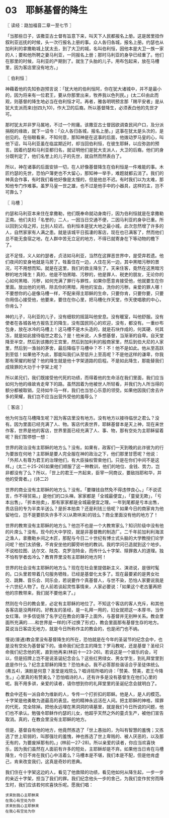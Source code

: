 # 03　耶稣基督的降生



〖 读经：路加福音二章一至七节 〗

「当那些日子，该撒亚古士督有旨意下来，叫天下人民都报名上册。这是居里扭作叙利亚巡抚的时候，头一次行报名上册的事。众人各归各城，报名上册。约瑟也从加利利的拿撒勒城上犹太去，到了大卫的城，名叫伯利恒，因他本是大卫一族一家的人；要和他所聘之妻马利亚，一同报名上册；那时马利亚的身孕已经重了。他们在那里的时候，马利亚的产期到了。就生了头胎的儿子。用布包起来，放在马槽里，因为客店里没有地方。」



〖 伯利恒 〗

神藉着他的先知弥迦预言说：「犹大地的伯利恒阿，你在犹大诸城中，并不是最小的，因为将来有一位君王，要从你那里出来，牧养我以色列民。」(太二6)由此而观，则基督的降生地必当在伯利恒才可。再者，雅各明明预言那「赐平安者」是从犹大支派而来(创四九10)，作大卫的后裔。所以基督降生，必须表白他的先世才可。

那时犹太并非罗马属地，不过一个附庸。该撒亚古士督因欲调查民间户口，及分派捐税的缘故，就下一诏令：「众人各归各城，报名上册。」这事在犹太是头次的，是创见的。在俗眼看来，不知何意，那知神是在这事的后面，他拨动罗马皇的心，叫他下诏，叫马利亚虽在临盆期近时，却当回伯利恒，在彼生耶稣，以应弥迦的预言。因着约瑟和马利亚都归名，就证明他们是犹大支派人，大卫的后裔。他们的身分既判定了，他们名誉上的儿子的先世，就自然而然表白了。

所以，神在诸事的后面安排一切，在人好像基督降生在伯利恒是一件难能的事。木匠约瑟的先世，恐怕户簿吏也不大留心，那知神一举手，难题就都云消了。我们的神真会作事，有时我们看他好像是太慢的，但是他总不迟。有时我们以为太难，那知他专门作难事。虽罗马皇一世之雄，也不过是他手中的小器具，这样的主，岂不可靠么？



〖 马槽 〗

约瑟和马利亚本来住在拿撒勒，他们既奉命就动身南行，因为伯利恒就是在拿撒勒正南。他们夫妇「名誉的」二人，一因当日交通不便，二因马利亚的身孕已重。所以回到父母之邦，比别人较迟。伯利恒本是犹大地之最小城，此次忽然增了许多的人，自然家家有人满之患。就是该城平日孤凄的客店，现在也已满客了，然而他们总不能无食宿之地，在人群中苦无立足的地方，不得已就寄身在下等动物的檐下了。

这不足怪，义人如约瑟者，贞洁如马利亚，当然在这罪恶世界中，是受弃若遗。他们夜间的安身地就是马房了。牲畜住在一边，人住在另一边，其中黑暗污秽的景况，可不用想而知。就是在这里，我们的救主降生了。天来住客，竟然在这黑暗污秽的地方降生！真的，他是不怕黑暗、污秽的，他是罪人、税吏的朋友，无论你的心如何黑暗、污秽，如何充满了罪行与罪性，如果你愿意肯接受他，他就要生在你里面。放出他的光明，除去你的黑暗，用他的宝血，洗你的污秽。亲爱的罪人哪！不要想你的心是像马槽一样，不配来得主耶稣的生命，只要你肯，只要你要，只要你用信心接受他，他要来，要住在你心里，把马槽化作天堂，作天使唱歌的中心，你肯么？

神的儿子，马利亚的儿子，没有细软的摇篮叫他安息。没有暖室，叫他舒服。没有使者在各城各地方报告王的降生，没有国民同心的欢迎，没有，都没有。一重纱布包身，放在冰冷的马槽上！这马槽不是木头造的，就是石块作成的，何其硬、何其冻，就是如此接待临世之君么？是！他米说，人多想基督，当渐渐的自卑。自天堂降至半空，然后到该撒的王宫里，然后到加利利的殷商家里，然后到伯大尼的人家里，然后到一渔翁的茅舍，最后降临于马槽中？不！不！他不是如此。他从至高跃到至低！如果他不为此，那能叫我们从至低升上至高呢？不是他这样的谦卑，你我那有荣擢的盼望？他的降生就是他十字架道路的启程。不是如此降生，那能替我们成赎罪的大功于十字架上呢？

所以弟兄们，我们既接受他代死的功绩，而得着他的生命活在我们里面，我们应当如何为他的缘故肯走卑下的路。虽然因着为他被世人所轻看，并我们为人所当得的额分都被取销，见待如牛马一样，我们也当甘心乐意的领受。如果他因我们舍去许多的荣耀，我们岂不应当出营外受他的羞辱么？



〖 客店 〗

他为何当在马槽降生呢？因为客店里没有地方。没有地方以接待临世之君么？没有。因为里面已经充满了人、物。客店代表世界，耶稣基督本是天上神，现在来世作客，世界是他的客店，世界里面已经充满了人、事、物，那有空处为主耶稣留着呢？我们暂停想一想：

世界的政治没有主耶稣的地方么？没有。如果有，政客们一天到晚的此诈彼为的行为要放在何地？主耶稣是要人完全服在神的政治之下，他们那里甘愿呢？他说：「外邦人有尊为君王的治理他们，有大臣操权管束他们。只是在你们中间不是这样。」(太二十25-26)如果他们顺服了这一种教训，他们的地位、金钱、势力，岂非都没有了么？所以，「世上的君王一齐起来，臣宰一同商议，要敌挡耶和华，并他的受膏者。」(诗二2)

世界的商业没有主耶稣的地方么？没有。「要赚钱自然免不得违悖良心。」「不说谎言，作不得贸易。」是他们的口头禅。家家都是「全城最便宜」，「童叟无欺」，「亏本出售」，「折本拍卖」，那有家家都是全城最便宜之理。一年到尾都是亏本出售，贵店目的专为半卖半送么？是折本拍卖？还是利钱三倍呢？如果今日的商家肯为他留地位，岂不是要损失许多不义(从欺哄来)的钱么？商业里面没有他的地方了！

世界的教育没有主耶稣的地方么？他岂不也是一个大教育家么？知识阶级中没有他的片席么？没有。现今的大中学挍，就是非基督教的制造厂。二千年前加利利海滨之渔人，拿撒勒乡间之木匠，那配与今日二十世纪有博士式头脑的大学教授们论学问呢？他们太骄傲，不肯安坐他的脚旁听他的教训。我的学问已造就到这个地步。不说柏拉图、达尔文、陆克、克罗泡特金，而传什么十字架、赎罪救人的道理。独不怕有学者齿冷么？教育界里没有主耶稣的地方阿！

世界的社会没有主耶稣的地方么？现在在社会里提倡新主义、演进说，是很时髦的。口头里若带着几句服务牺牲，已经是基督化太多了。现在最要紧的是男女社交、跳舞、音乐会、同乐会，若说要作个真基督人，与世不染，恐怕人家要说我是十六世纪人物了。在人前若谈起灵性事情来，人家必要说：「如果这个老古董再把他的宗教带来，我们就不要他来了。」

然则在今日的教会里，必定有主耶稣的地位了。不知这个客店的客人充斥，和其他各客店是没两样的。好教友的圣经，是一礼拜一用的，妇女就把这一本厚书，当作女红簿。许多信徒除了名字记在教会的簿子上面外，与基督并无别种关系。教会里面所充满的……和世界是一样的(不过换了形式)，教会里面那有基督生存的地方。莫说当日客店无地力，就是今日所称作主的教会的，也是闭门也不纳。

慢说(普通)教会里没有基督降生的所在，恐怕就是在今年的圣诞节的纪念会中，也是没有空处为基督留下的。谁命我们纪念主的降生？罗马教呢，还是基督？圣经只命我们纪念他的死，直到他再来(林前十一23-26)。若说这是一个娱乐的会，可以，但是招牌上岂不是说圣诞纪念会么？这些红男绿女、男女学生，到礼拜堂里到底是作什么？纪念主耶稣的降生？恐怕未必。我不必答那些谐话合乎圣徒体统么(弗五4)，演剧是何意？圣堂是戏院么？唱诗班所唱的诗：「赞美、赞美，君王今降生。」心里真的有赞美么？恐怕唱诗的人，还有许多是没有基督生在他们心里的呢。我不用多讲，亲爱的读者，请你想到你的礼拜堂里的圣诞纪念会就明白了。

教会中还有一派自命为维新的人，专传一个打折扣的耶稣。他是人，是人的模范。十字架是他勇敢为道最高的表显。他的精神永远活在人间。把主耶稣的神格，赎罪的代死，完全除掉。把他永远埋在黑洞洞的填墓里，就是我们今日所说的问题，他们也不承认。勉强令耶稣作约瑟的儿女，他超乎天然之外的童贞生产，被他们宣告取消。真的，在教会里没有主耶稣的地方。

但是，基督自有他的地方，他竟然拣选了「世上愚拙的，为叫有智慧的羞愧；又拣选了世上软弱的，叫那强壮的羞愧，神也拣选了世上卑贱的、被人厌恶的，以及那无有的，为要废掉那有的。」(林前一27-28)。所以亲爱的读者，你应当欢喜快乐，因为我们虽然在人面前有许多的短处，主耶稣却是不弃。如果他当日肯在马槽降生，今日不肯在我们心中活着么？马槽本是不堪，我们本是不配，但是他肯虚己，肯来改变我们，这真是奇妙的恩典。

我们住在十字架这边的人，看见了他救赎的功绩，看见他如何从降生起，一步一步的亲近十字架，担当了我们的罪。我们纪念他头一步的舍己，为我们变作贫穷而降生时，我们应该若何欢喜快乐呢。愿我们唱：

```
求来到我心主耶稣来
在我心有空处为你
求来到我心主耶稣来
在我心有空处为你
```
